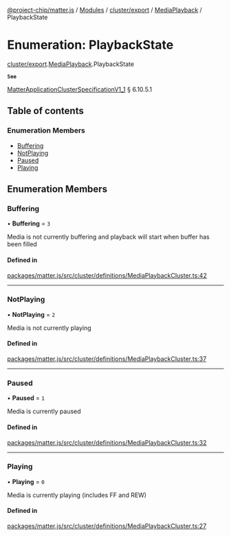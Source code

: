 [@project-chip/matter.js](../README.md) / [Modules](../modules.md) / [cluster/export](../modules/cluster_export.md) / [MediaPlayback](../modules/cluster_export.MediaPlayback.md) / PlaybackState

# Enumeration: PlaybackState

[cluster/export](../modules/cluster_export.md).[MediaPlayback](../modules/cluster_export.MediaPlayback.md).PlaybackState

**`See`**

[MatterApplicationClusterSpecificationV1_1](../interfaces/spec_export.MatterApplicationClusterSpecificationV1_1.md) § 6.10.5.1

## Table of contents

### Enumeration Members

- [Buffering](cluster_export.MediaPlayback.PlaybackState.md#buffering)
- [NotPlaying](cluster_export.MediaPlayback.PlaybackState.md#notplaying)
- [Paused](cluster_export.MediaPlayback.PlaybackState.md#paused)
- [Playing](cluster_export.MediaPlayback.PlaybackState.md#playing)

## Enumeration Members

### Buffering

• **Buffering** = ``3``

Media is not currently buffering and playback will start when buffer has been filled

#### Defined in

[packages/matter.js/src/cluster/definitions/MediaPlaybackCluster.ts:42](https://github.com/project-chip/matter.js/blob/ac2c2688/packages/matter.js/src/cluster/definitions/MediaPlaybackCluster.ts#L42)

___

### NotPlaying

• **NotPlaying** = ``2``

Media is not currently playing

#### Defined in

[packages/matter.js/src/cluster/definitions/MediaPlaybackCluster.ts:37](https://github.com/project-chip/matter.js/blob/ac2c2688/packages/matter.js/src/cluster/definitions/MediaPlaybackCluster.ts#L37)

___

### Paused

• **Paused** = ``1``

Media is currently paused

#### Defined in

[packages/matter.js/src/cluster/definitions/MediaPlaybackCluster.ts:32](https://github.com/project-chip/matter.js/blob/ac2c2688/packages/matter.js/src/cluster/definitions/MediaPlaybackCluster.ts#L32)

___

### Playing

• **Playing** = ``0``

Media is currently playing (includes FF and REW)

#### Defined in

[packages/matter.js/src/cluster/definitions/MediaPlaybackCluster.ts:27](https://github.com/project-chip/matter.js/blob/ac2c2688/packages/matter.js/src/cluster/definitions/MediaPlaybackCluster.ts#L27)
